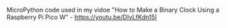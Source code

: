 MicroPython code used in my vidoe "How to Make a Binary Clock Using a Raspberry Pi Pico W" - https://youtu.be/DIvLfKdn15I
